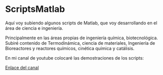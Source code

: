 # ScriptsMatlab
Aquí voy subiendo algunos scripts de Matlab, que voy desarrollando en el área de ciencia e ingeniería.

Principalmente en las áreas propias de ingeniería química, biotecnológica.
Subiré contenido de Termodinámica, ciencia de materiales, Ingeniería de Bioreactores y reactores químicos, cinética química y catálisis.

En mi canal de youtube colocaré las demostraciones de los scripts:
 
[Enlace del canal](bit.ly/Tlamatini)
